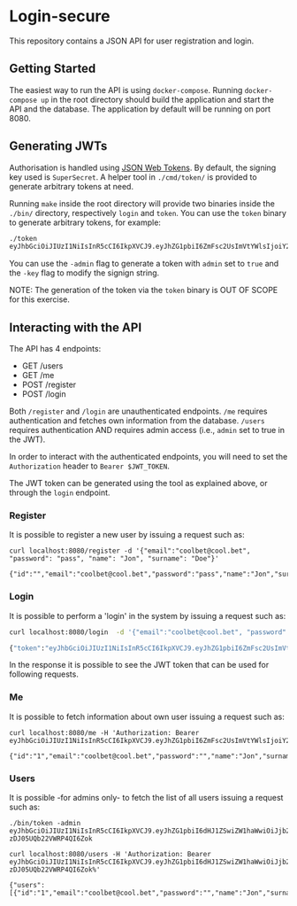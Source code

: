 Login-secure 
============

This repository contains a JSON API for user registration and login.

## Getting Started

The easiest way to run the API is using `docker-compose`. Running `docker-compose up` in the root directory should build the application and start the API and the database. The application by default will be running on port 8080.

## Generating JWTs
Authorisation is handled using [JSON Web Tokens](https://jwt.io). By default, the signing key used is `SuperSecret`. A helper tool in `./cmd/token/` is provided to generate arbitrary tokens at need.

Running `make` inside the root directory will provide two binaries inside the `./bin/` directory, respectively `login` and `token`. You can use the `token` binary to generate arbitrary tokens, for example:

```bash
./token       
eyJhbGciOiJIUzI1NiIsInR5cCI6IkpXVCJ9.eyJhZG1pbiI6ZmFsc2UsImVtYWlsIjoiY29vbGJldEBpZG9udGV4aXN0Lm5vcGUifQ.QASdrnofzItwCyrXIQhA_qgAU6NXdLx8kufN2YEHsTI
```

You can use the `-admin` flag to generate a token with `admin` set to `true` and the `-key` flag to modify the signign string.

NOTE: The generation of the token via the `token` binary is OUT OF SCOPE for this exercise.

## Interacting with the API

The API has 4 endpoints:

* GET /users
* GET /me
* POST /register
* POST /login

Both `/register` and `/login` are unauthenticated endpoints. `/me` requires authentication and fetches own information from the database. `/users` requires authentication AND requires admin access (i.e., `admin` set to true in the JWT).

In order to interact with the authenticated endpoints, you will need to set the `Authorization` header to `Bearer $JWT_TOKEN`.

The JWT token can be generated using the tool as explained above, or through the `login` endpoint.

### Register
It is possible to register a new user by issuing a request such as:

```
curl localhost:8080/register -d '{"email":"coolbet@cool.bet", "password": "pass", "name": "Jon", "surname": "Doe"}'

{"id":"","email":"coolbet@cool.bet","password":"pass","name":"Jon","surname":"Doe","admin":false}
```

### Login

It is possible to perform a 'login' in the system by issuing a request such as:

```bash
curl localhost:8080/login  -d '{"email":"coolbet@cool.bet", "password": "pass"}'

{"token":"eyJhbGciOiJIUzI1NiIsInR5cCI6IkpXVCJ9.eyJhZG1pbiI6ZmFsc2UsImVtYWlsIjoiY29vbGJldEBjb29sLmJldCJ9.XNGaiqSfZji8_PJDAHnt6oeXC_I5VdXJkIhwc6JNMCk"}
```

In the response it is possible to see the JWT token that can be used for following requests.

### Me

It is possible to fetch information about own user issuing a request such as:

```
curl localhost:8080/me -H 'Authorization: Bearer eyJhbGciOiJIUzI1NiIsInR5cCI6IkpXVCJ9.eyJhZG1pbiI6ZmFsc2UsImVtYWlsIjoiY29vbGJldEBjb29sLmJldCJ9.XNGaiqSfZji8_PJDAHnt6oeXC_I5VdXJkIhwc6JNMCk'

{"id":"1","email":"coolbet@cool.bet","password":"","name":"Jon","surname":"Doe","admin":false}
```

### Users

It is possible -for admins only- to fetch the list of all users issuing a request such as:

```
./bin/token -admin
eyJhbGciOiJIUzI1NiIsInR5cCI6IkpXVCJ9.eyJhZG1pbiI6dHJ1ZSwiZW1haWwiOiJjb29sYmV0QGlkb250ZXhpc3Qubm9wZSJ9.6U9YdAQw4FJlSNnOMSb7K-zDJ05UQb22VWRP4QI6Zok 

curl localhost:8080/users -H 'Authorization: Bearer eyJhbGciOiJIUzI1NiIsInR5cCI6IkpXVCJ9.eyJhZG1pbiI6dHJ1ZSwiZW1haWwiOiJjb29sYmV0QGlkb250ZXhpc3Qubm9wZSJ9.6U9YdAQw4FJlSNnOMSb7K-zDJ05UQb22VWRP4QI6Zok%'

{"users":[{"id":"1","email":"coolbet@cool.bet","password":"","name":"Jon","surname":"Doe","admin":false}]}
```
